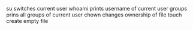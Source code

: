 su switches current user
whoami prints username of current user
groups prins all groups of current user
chown changes ownership of file
touch create empty file
